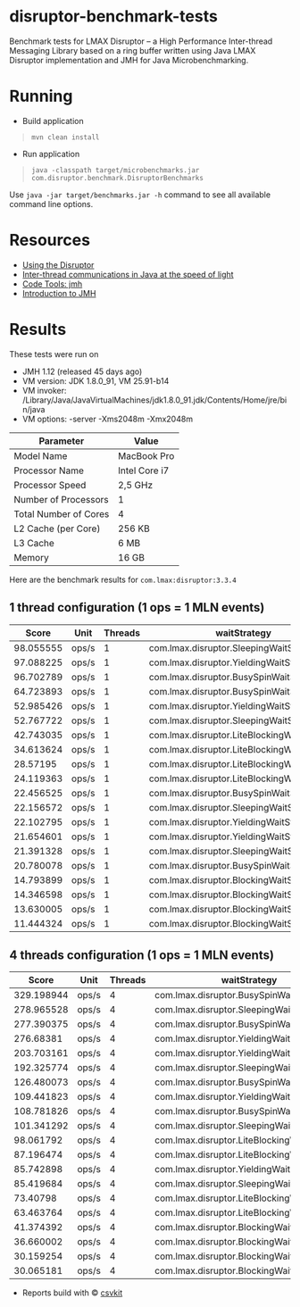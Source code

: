 # disruptor-benchmark-tests
Benchmark tests for LMAX Disruptor – a High Performance Inter-thread Messaging Library
based on a ring buffer written using Java LMAX Disruptor implementation and JMH for Java Microbenchmarking.

# Running
- Build application
> ```mvn clean install```

- Run application
> ```java -classpath target/microbenchmarks.jar com.disruptor.benchmark.DisruptorBenchmarks```

Use `java -jar target/benchmarks.jar -h` command to see all available command line options.

# Resources
- [Using the Disruptor](https://github.com/LMAX-Exchange/disruptor/wiki)
- [Inter-thread communications in Java at the speed of light](http://www.infoq.com/articles/High-Performance-Java-Inter-Thread-Communications)
- [Code Tools: jmh](http://openjdk.java.net/projects/code-tools/jmh/)
- [Introduction to JMH](http://java-performance.info/jmh/)

# Results
These tests were run on

- JMH 1.12 (released 45 days ago)
- VM version: JDK 1.8.0_91, VM 25.91-b14
- VM invoker: /Library/Java/JavaVirtualMachines/jdk1.8.0_91.jdk/Contents/Home/jre/bin/java
- VM options: -server -Xms2048m -Xmx2048m

| Parameter             | Value         |
|-----------------------|---------------|
| Model Name            | MacBook Pro   |
| Processor Name        | Intel Core i7 |
| Processor Speed       | 2,5 GHz       |
| Number of Processors  | 1             |
| Total Number of Cores | 4             |
| L2 Cache (per Core)   | 256 KB        |
| L3 Cache              | 6 MB          |
| Memory                | 16 GB         |

Here are the benchmark results for `com.lmax:disruptor:3.3.4`

## 1 thread configuration (**1 ops** = 1 MLN events)

| Score     | Unit  | Threads | waitStrategy                                | producerType | ringBufferSize |
|-----------|-------|---------|---------------------------------------------|--------------|----------------|
| 98.055555 | ops/s | 1       | com.lmax.disruptor.SleepingWaitStrategy     | SINGLE       | 2048           |
| 97.088225 | ops/s | 1       | com.lmax.disruptor.YieldingWaitStrategy     | SINGLE       | 2048           |
| 96.702789 | ops/s | 1       | com.lmax.disruptor.BusySpinWaitStrategy     | SINGLE       | 2048           |
| 64.723893 | ops/s | 1       | com.lmax.disruptor.BusySpinWaitStrategy     | SINGLE       | 1024           |
| 52.985426 | ops/s | 1       | com.lmax.disruptor.YieldingWaitStrategy     | SINGLE       | 1024           |
| 52.767722 | ops/s | 1       | com.lmax.disruptor.SleepingWaitStrategy     | SINGLE       | 1024           |
| 42.743035 | ops/s | 1       | com.lmax.disruptor.LiteBlockingWaitStrategy | SINGLE       | 2048           |
| 34.613624 | ops/s | 1       | com.lmax.disruptor.LiteBlockingWaitStrategy | SINGLE       | 1024           |
| 28.57195  | ops/s | 1       | com.lmax.disruptor.LiteBlockingWaitStrategy | MULTI        | 2048           |
| 24.119363 | ops/s | 1       | com.lmax.disruptor.LiteBlockingWaitStrategy | MULTI        | 1024           |
| 22.456525 | ops/s | 1       | com.lmax.disruptor.BusySpinWaitStrategy     | MULTI        | 2048           |
| 22.156572 | ops/s | 1       | com.lmax.disruptor.SleepingWaitStrategy     | MULTI        | 2048           |
| 22.102795 | ops/s | 1       | com.lmax.disruptor.YieldingWaitStrategy     | MULTI        | 2048           |
| 21.654601 | ops/s | 1       | com.lmax.disruptor.YieldingWaitStrategy     | MULTI        | 1024           |
| 21.391328 | ops/s | 1       | com.lmax.disruptor.SleepingWaitStrategy     | MULTI        | 1024           |
| 20.780078 | ops/s | 1       | com.lmax.disruptor.BusySpinWaitStrategy     | MULTI        | 1024           |
| 14.793899 | ops/s | 1       | com.lmax.disruptor.BlockingWaitStrategy     | SINGLE       | 1024           |
| 14.346598 | ops/s | 1       | com.lmax.disruptor.BlockingWaitStrategy     | MULTI        | 1024           |
| 13.630005 | ops/s | 1       | com.lmax.disruptor.BlockingWaitStrategy     | MULTI        | 2048           |
| 11.444324 | ops/s | 1       | com.lmax.disruptor.BlockingWaitStrategy     | SINGLE       | 2048           |

## 4 threads configuration (**1 ops** = 1 MLN events)

| Score      | Unit  | Threads | waitStrategy                                | producerType | ringBufferSize |
|------------|-------|---------|---------------------------------------------|--------------|----------------|
| 329.198944 | ops/s | 4       | com.lmax.disruptor.BusySpinWaitStrategy     | SINGLE       | 2048           |
| 278.965528 | ops/s | 4       | com.lmax.disruptor.SleepingWaitStrategy     | SINGLE       | 2048           |
| 277.390375 | ops/s | 4       | com.lmax.disruptor.BusySpinWaitStrategy     | SINGLE       | 1024           |
| 276.68381  | ops/s | 4       | com.lmax.disruptor.YieldingWaitStrategy     | SINGLE       | 2048           |
| 203.703161 | ops/s | 4       | com.lmax.disruptor.YieldingWaitStrategy     | SINGLE       | 1024           |
| 192.325774 | ops/s | 4       | com.lmax.disruptor.SleepingWaitStrategy     | SINGLE       | 1024           |
| 126.480073 | ops/s | 4       | com.lmax.disruptor.BusySpinWaitStrategy     | MULTI        | 2048           |
| 109.441823 | ops/s | 4       | com.lmax.disruptor.YieldingWaitStrategy     | MULTI        | 2048           |
| 108.781826 | ops/s | 4       | com.lmax.disruptor.BusySpinWaitStrategy     | MULTI        | 1024           |
| 101.341292 | ops/s | 4       | com.lmax.disruptor.SleepingWaitStrategy     | MULTI        | 2048           |
| 98.061792  | ops/s | 4       | com.lmax.disruptor.LiteBlockingWaitStrategy | SINGLE       | 1024           |
| 87.196474  | ops/s | 4       | com.lmax.disruptor.LiteBlockingWaitStrategy | SINGLE       | 2048           |
| 85.742898  | ops/s | 4       | com.lmax.disruptor.YieldingWaitStrategy     | MULTI        | 1024           |
| 85.419684  | ops/s | 4       | com.lmax.disruptor.SleepingWaitStrategy     | MULTI        | 1024           |
| 73.40798   | ops/s | 4       | com.lmax.disruptor.LiteBlockingWaitStrategy | MULTI        | 1024           |
| 63.463764  | ops/s | 4       | com.lmax.disruptor.LiteBlockingWaitStrategy | MULTI        | 2048           |
| 41.374392  | ops/s | 4       | com.lmax.disruptor.BlockingWaitStrategy     | SINGLE       | 2048           |
| 36.660002  | ops/s | 4       | com.lmax.disruptor.BlockingWaitStrategy     | SINGLE       | 1024           |
| 30.159254  | ops/s | 4       | com.lmax.disruptor.BlockingWaitStrategy     | MULTI        | 1024           |
| 30.065181  | ops/s | 4       | com.lmax.disruptor.BlockingWaitStrategy     | MULTI        | 2048           |

* Reports build with &copy; [csvkit](http://csvkit.readthedocs.io/en/0.9.1/index.html)
